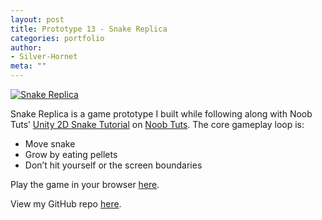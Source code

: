 ```yaml
---
layout: post
title: Prototype 13 - Snake Replica
categories: portfolio
author:
- Silver-Hornet
meta: ""
---
```


[![Snake Replica]({{site.url}}/snake-replica.png)](https://play.unity.com/mg/other/snake-replica-from-noob-tuts-unity-2d-snake-tutorial)

Snake Replica is a game prototype I built while following along with Noob Tuts’ [Unity 2D Snake Tutorial](https://noobtuts.com/unity/2d-snake-game) on [Noob Tuts](https://www.noobtuts.com/). The core gameplay loop is:

- Move snake
- Grow by eating pellets
- Don’t hit yourself or the screen boundaries

Play the game in your browser [here](https://play.unity.com/mg/other/snake-replica-from-noob-tuts-unity-2d-snake-tutorial).

View my GitHub repo [here](https://github.com/silver-hornet/noobtuts-snake-replica).